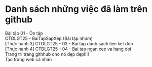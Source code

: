 # Danh sách những việc đã làm trên github
Bài tập 01 - Ôn tập <br>
CTDLGT25 - BaiTapSapXep (Bài tập nhóm) <br>
[Thực hành 3] CTDLGT25 - 03 - Bai tap danh sach lien ket don <br> 
[Thực hành 4] CTDLGT25 - 04 - Bai tap ngan xep va hang doi <br>
Trang trí trang githhub cho nó đẹp đẹp!!!! <br>
Tạo trang web cá nhân <br>
